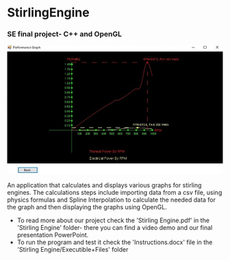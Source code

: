 # StirlingEngine
### SE final project- C++ and OpenGL

<img src='graph.jpg'>

An application that calculates and displays various graphs for stirling engines.
The calculations steps include importing data from a csv file, using physics formulas and Spline Interpolation to calculate the needed data
for the graph and then displaying the graphs using OpenGL.

* To read more about our project check the 'Stirling Engine.pdf' in the 'Stirling Engine' folder- there you can find a video demo
and our final presentation PowerPoint.
* To run the program and test it check the 'Instructions.docx' file in the 'Stirling Engine/Executible+Files' folder


